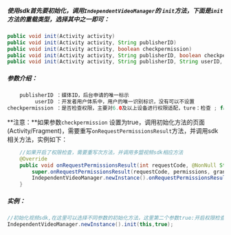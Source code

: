 ##### 使用sdk首先要初始化，调用`IndependentVideoManager`的 `init`方法，下面是`init`方法的重载类型，选择其中之一即可：

```java
public void init(Activity activity)
public void init(Activity activity, String publisherID)
public void init(Activity activity, boolean checkpermission)
public void init(Activity activity, String publisherID, boolean checkpermission)
public void init(Activity activity, String publisherID, String userID, boolean checkpermission)
```

##### **参数介绍：**

```java
    publisherID ：媒体ID，后台申请的唯一标示
         userID ：开发者用户体系中，用户的唯一识别标识，没有可以不设置
checkpermission ：是否检查权限，主要对6.0及以上设备进行权限适配，ture：检查 ; false:不检查。 默认检查。不需要检查权限，则传入false
```

**注意：**如果参数`checkpermission` 设置为true，调用初始化方法的页面\(Activity/Fragment\)，需要重写`onRequestPermissionsResult`方法，并调用sdk相关方法，实例如下：

```java
    //如果开启了权限检查，需要重写次方法，并调用多盟视频sdk相应方法
    @Override
    public void onRequestPermissionsResult(int requestCode, @NonNull String[] permissions, @NonNull int[] grantResults) {
        super.onRequestPermissionsResult(requestCode, permissions, grantResults);
        IndependentVideoManager.newInstance().onRequestPermissionsResult(requestCode,permissions,grantResults);
    }
```

##### 实例：

```java
//初始化视频sdk,在这里可以选择不同参数的初始化方法，这里第二个参数true:开启权限检查 false:关闭权限检查（默认是true）
IndependentVideoManager.newInstance().init(this,true);
```

##### 



